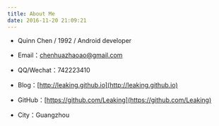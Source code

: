 ```yaml
---
title: About Me
date: 2016-11-20 21:09:21
---
```


- Quinn Chen / 1992 / Android developer

- Email：chenhuazhaoao@gmail.com

- QQ/Wechat：742223410

- Blog：[http://leaking.github.io](http://leaking.github.io)

- GitHub：[https://github.com/Leaking](https://github.com/Leaking)

- City：Guangzhou
